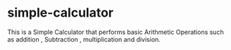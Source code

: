 # simple-calculator

This is a Simple Calculator that performs 
basic Arithmetic Operations such as addition ,
Subtraction , multiplication and division.
